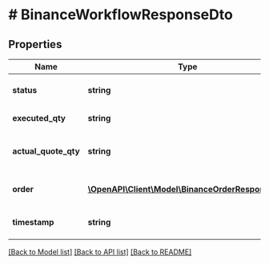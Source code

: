 # # BinanceWorkflowResponseDto

## Properties

Name | Type | Description | Notes
------------ | ------------- | ------------- | -------------
**status** | **string** | Workflow execution status |
**executed_qty** | **string** | Executed quantity |
**actual_quote_qty** | **string** | Actual quote quantity received |
**order** | [**\OpenAPI\Client\Model\BinanceOrderResponseDto**](BinanceOrderResponseDto.md) | Completed order details |
**timestamp** | **string** | Workflow completion timestamp |

[[Back to Model list]](../../README.md#models) [[Back to API list]](../../README.md#endpoints) [[Back to README]](../../README.md)
